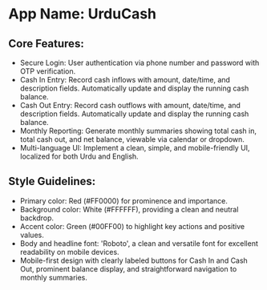 # **App Name**: UrduCash

## Core Features:

- Secure Login: User authentication via phone number and password with OTP verification.
- Cash In Entry: Record cash inflows with amount, date/time, and description fields. Automatically update and display the running cash balance.
- Cash Out Entry: Record cash outflows with amount, date/time, and description fields. Automatically update and display the running cash balance.
- Monthly Reporting: Generate monthly summaries showing total cash in, total cash out, and net balance, viewable via calendar or dropdown.
- Multi-language UI: Implement a clean, simple, and mobile-friendly UI, localized for both Urdu and English.

## Style Guidelines:

- Primary color: Red (#FF0000) for prominence and importance.
- Background color: White (#FFFFFF), providing a clean and neutral backdrop.
- Accent color: Green (#00FF00) to highlight key actions and positive values.
- Body and headline font: 'Roboto', a clean and versatile font for excellent readability on mobile devices.
- Mobile-first design with clearly labeled buttons for Cash In and Cash Out, prominent balance display, and straightforward navigation to monthly summaries.